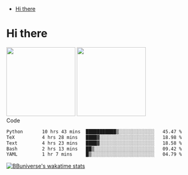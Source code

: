 <!--ts-->
* [Hi there](#hi-there)

<!-- Created by https://github.com/ekalinin/github-markdown-toc -->
<!-- Added by: runner, at: Wed Sep 27 04:19:34 UTC 2023 -->

<!--te-->


# Hi there

<!--
**BBuniverse/BBuniverse** is a ✨ _special_ ✨ repository because its `README.md` (this file) appears on your GitHub profile.

Here are some ideas to get you started:

- 🔭 I’m currently working on ...
- 🌱 I’m currently learning ...
- 👯 I’m looking to collaborate on ...
- 🤔 I’m looking for help with ...
- 💬 Ask me about ...
- 📫 How to reach me: ...
- 😄 Pronouns: ...
- ⚡ Fun fact: ...
-->


<div display="flex">
  <img src="https://github-readme-stats.vercel.app/api?username=BBuniverse&show_icons=true&count_private=true&theme=radical&hide_border=true" height="180"/>
  <img src="https://github-readme-stats.vercel.app/api/top-langs/?username=BBuniverse&layout=compact&theme=radical&hide_border=true" height="180"/>
</div
     

## Code
<!--START_SECTION:waka-->

```txt
Python       10 hrs 43 mins  ███████████▒░░░░░░░░░░░░░   45.47 %
TeX          4 hrs 28 mins   ████▓░░░░░░░░░░░░░░░░░░░░   18.98 %
Text         4 hrs 23 mins   ████▓░░░░░░░░░░░░░░░░░░░░   18.58 %
Bash         2 hrs 13 mins   ██▒░░░░░░░░░░░░░░░░░░░░░░   09.42 %
YAML         1 hr 7 mins     █▒░░░░░░░░░░░░░░░░░░░░░░░   04.79 %
```

<!--END_SECTION:waka-->
     
[![BBuniverse's wakatime stats](https://github-readme-stats.vercel.app/api/wakatime?username=BBuniverse)](https://github.com/anuraghazra/github-readme-stats)
